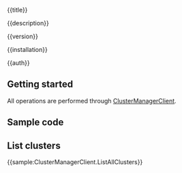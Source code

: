{{title}}

{{description}}

{{version}}

{{installation}}

{{auth}}

## Getting started

All operations are performed through
[ClusterManagerClient](obj/api/Google.Cloud.Container.V1.ClusterManagerClient.yml).

## Sample code

## List clusters

{{sample:ClusterManagerClient.ListAllClusters}}
